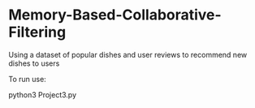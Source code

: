 # Memory-Based-Collaborative-Filtering

Using a dataset of popular dishes and user reviews to recommend new dishes to users

To run use:

python3 Project3.py
